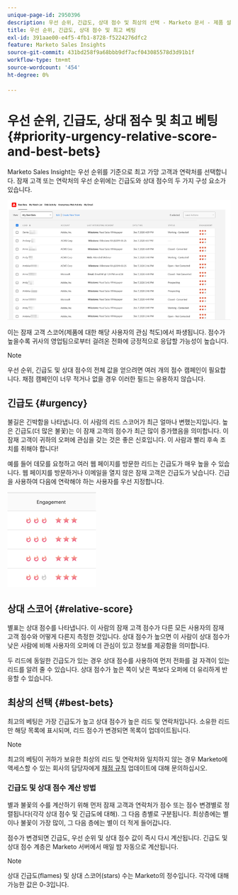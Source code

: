 ```yaml
---
unique-page-id: 2950396
description: 우선 순위, 긴급도, 상대 점수 및 최상의 선택 - Marketo 문서 - 제품 설명서
title: 우선 순위, 긴급도, 상대 점수 및 최고 베팅
exl-id: 391aae00-e4f5-4fb1-8728-f5224276dfc2
feature: Marketo Sales Insights
source-git-commit: 431bd258f9a68bbb9df7acf043085578d3d91b1f
workflow-type: tm+mt
source-wordcount: '454'
ht-degree: 0%

---
```


# 우선 순위, 긴급도, 상대 점수 및 최고 베팅 {#priority-urgency-relative-score-and-best-bets}

Marketo Sales Insight는 우선 순위를 기준으로 최고 가망 고객과 연락처를 선택합니다. 잠재 고객 또는 연락처의 우선 순위에는 긴급도와 상대 점수의 두 가지 구성 요소가 있습니다.

![](assets/priority-urgency-relative-score-and-best-bets-1.png)

이는 잠재 고객 스코어(제품에 대한 해당 사용자의 관심 척도)에서 파생됩니다. 점수가 높을수록 귀사의 영업팀으로부터 걸려온 전화에 긍정적으로 응답할 가능성이 높습니다.

>[!NOTE]
>
>우선 순위, 긴급도 및 상대 점수의 전체 값을 얻으려면 여러 개의 점수 캠페인이 필요합니다.  채점 캠페인이 너무 적거나 없을 경우 이러한 필드는 유용하지 않습니다.

## 긴급도 {#urgency}

불길은 긴박함을 나타냅니다. 이 사람의 리드 스코어가 최근 얼마나 변했는지입니다. 높은 긴급도(더 많은 불꽃)는 이 잠재 고객의 점수가 최근 많이 증가했음을 의미합니다. 이 잠재 고객이 귀하의 오퍼에 관심을 갖는 것은 좋은 신호입니다. 이 사람과 빨리 후속 조치를 취해야 합니다!

예를 들어 데모를 요청하고 여러 웹 페이지를 방문한 리드는 긴급도가 매우 높을 수 있습니다. 웹 페이지를 방문하거나 이메일을 열지 않은 잠재 고객은 긴급도가 낮습니다. 긴급을 사용하여 다음에 연락해야 하는 사용자를 우선 지정합니다.

![](assets/priority-urgency-relative-score-and-best-bets-2.png)

## 상대 스코어 {#relative-score}

별표는 상대 점수를 나타냅니다. 이 사람의 잠재 고객 점수가 다른 모든 사용자의 잠재 고객 점수와 어떻게 다른지 측정한 것입니다. 상대 점수가 높으면 이 사람이 상대 점수가 낮은 사람에 비해 사용자의 오퍼에 더 관심이 있고 정보를 제공함을 의미합니다.

두 리드에 동일한 긴급도가 있는 경우 상대 점수를 사용하여 먼저 전화를 걸 자격이 있는 리드를 알려 줄 수 있습니다. 상대 점수가 높은 쪽이 낮은 쪽보다 오퍼에 더 유리하게 반응할 수 있습니다.

## 최상의 선택 {#best-bets}

최고의 베팅은 가장 긴급도가 높고 상대 점수가 높은 리드 및 연락처입니다. 소유한 리드만 해당 목록에 표시되며, 리드 점수가 변경되면 목록이 업데이트됩니다.

>[!NOTE]
>
>최고의 베팅이 귀하가 보유한 최상의 리드 및 연락처와 일치하지 않는 경우 Marketo에 액세스할 수 있는 회사의 담당자에게 [채점 규칙](/help/marketo/getting-started/quick-wins/simple-scoring.md) 업데이트에 대해 문의하십시오.

### 긴급도 및 상대 점수 계산 방법

별과 불꽃의 수를 계산하기 위해 먼저 잠재 고객과 연락처가 점수 또는 점수 변경별로 정렬됩니다(각각 상대 점수 및 긴급도에 대해). 그 다음 층별로 구분됩니다. 최상층에는 별이나 불꽃이 가장 많이, 그 다음 층에는 별이 더 적게 들어갑니다.

점수가 변경되면 긴급도, 우선 순위 및 상대 점수 값이 즉시 다시 계산됩니다. 긴급도 및 상대 점수 계층은 Marketo 서버에서 매일 밤 자동으로 계산됩니다.

>[!NOTE]
>
>상대 긴급도(flames) 및 상대 스코어(stars) 수는 Marketo의 정수입니다. 각각에 대해 가능한 값은 0-3입니다.
